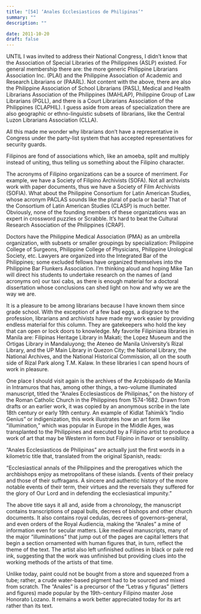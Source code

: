 ```yaml
---
title: "[54] ‘Anales Ecclesiasticos de Philipinas’"
summary: ""
description: ""

date: 2011-10-20
draft: false
---
```


UNTIL I was invited to address their National Congress, I didn’t know that the Association of Special Libraries of the Philippines (ASLP) existed. For general membership there are: the more generic Philippine Librarians Association Inc. (PLAI) and the Philippine Association of Academic and Research Librarians or (PAARL). Not content with the above, there are also the Philippine Association of School Librarians (PASL), Medical and Health Librarians Association of the Philippines (MAHLAP), Philippine Group of Law Librarians (PGLL), and there is a Court Librarians Association of the Philippines (CLAPHIL). I guess aside from areas of specialization there are also geographic or ethno-linguistic subsets of librarians, like the Central Luzon Librarians Association (CLLA).

All this made me wonder why librarians don’t have a representative in Congress under the party-list system that has accepted representatives for security guards.

Filipinos are fond of associations which, like an amoeba, split and multiply instead of uniting, thus telling us something about the Filipino character.

The acronyms of Filipino organizations can be a source of merriment. For example, we have a Society of Filipino Archivists (SOFA). Not all archivists work with paper documents, thus we have a Society of Film Archivists (SOFIA). What about the Philippine Consortium for Latin American Studies, whose acronym PACLAS sounds like the plural of pacla or bacla? That of the Consortium of Latin American Studies (CLASP) is much better. Obviously, none of the founding members of these organizations was an expert in crossword puzzles or Scrabble. It’s hard to beat the Cultural Research Association of the Philippines (CRAP).

Doctors have the Philippine Medical Association (PMA) as an umbrella organization, with subsets or smaller groupings by specialization: Philippine College of Surgeons, Philippine College of Physicians, Philippine Urological Society, etc. Lawyers are organized into the Integrated Bar of the Philippines; some excluded fellows have organized themselves into the Philippine Bar Flunkers Association. I’m thinking aloud and hoping Mike Tan will direct his students to undertake research on the names of (and acronyms on) our taxi cabs, as there is enough material for a doctoral dissertation whose conclusions can shed light on how and why we are the way we are.

It is a pleasure to be among librarians because I have known them since grade school. With the exception of a few bad eggs, a disgrace to the profession, librarians and archivists have made my work easier by providing endless material for this column. They are gatekeepers who hold the key that can open or lock doors to knowledge. My favorite Filipiniana libraries in Manila are: Filipinas Heritage Library in Makati; the Lopez Museum and the Ortigas Library in Mandaluyong; the Ateneo de Manila University’s Rizal Library, and the UP Main Library in Quezon City; the National Library, the National Archives, and the National Historical Commission, all on the south side of Rizal Park along T.M. Kalaw. In these libraries I can spend hours of work in pleasure.

One place I should visit again is the archives of the Arzobispado de Manila in Intramuros that has, among other things, a two-volume illuminated manuscript, titled the “Anales Ecclesiasticos de Philipinas,” on the history of the Roman Catholic Church in the Philippines from 1574-1682. Drawn from drafts or an earlier work, it was copied by an anonymous scribe in the late 18th century or early 19th century. An example of Kidlat Tahimik’s “Indio Genius” or indigenization, this work illustrates how an art form like “illumination,” which was popular in Europe in the Middle Ages, was transplanted to the Philippines and executed by a Filipino artist to produce a work of art that may be Western in form but Filipino in flavor or sensibility.

“Anales Ecclesiasticos de Philipinas” are actually just the first words in a kilometric title that, translated from the original Spanish, reads:

“Ecclesiastical annals of the Philippines and the prerogatives which the archbishops enjoy as metropolitans of these islands. Events of their prelacy and those of their suffragans. A sincere and authentic history of the more notable events of their term, their virtues and the reversals they suffered for the glory of Our Lord and in defending the ecclesiastical impunity.”

The above title says it all and, aside from a chronology, the manuscript contains transcriptions of papal bulls, decrees of bishops and other church documents. It also contains royal cedulas, decrees of governors-general, and even orders of the Royal Audiencia, making the “Anales” a mine of information even for secular matters. Like medieval manuscripts, many of the major “illuminations” that jump out of the pages are capital letters that begin a section ornamented with human figures that, in turn, reflect the theme of the text. The artist also left unfinished outlines in black or pale red ink, suggesting that the work was unfinished but providing clues into the working methods of the artists of that time.

Unlike today, paint could not be bought from a store and squeezed from a tube; rather, a crude water-based pigment had to be sourced and mixed from scratch. The “Anales” is a precursor of the “Letras y figuras” (letters and figures) made popular by the 19th-century Filipino master Jose Honorato Lozano. It remains  a work better appreciated today for its art rather than its text.
